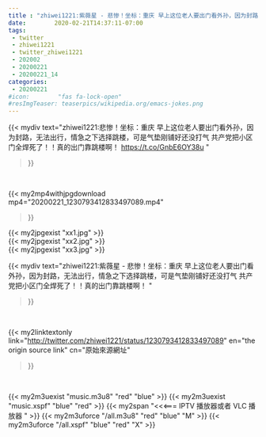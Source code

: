 ```yaml
---
title : "zhiwei1221:紫薇星 - 悲惨！坐标：重庆 早上这位老人要出门看外孙，因为封路，无法出行，情急之下选择跳楼，可是气垫刚铺好还没打气 共产党把小区门全焊死了！！真的出门靠跳楼啊！ "
date:        2020-02-21T14:37:11-07:00
tags:
 - twitter
 - zhiwei1221
 - twitter_zhiwei1221
 - 202002
 - 20200221
 - 20200221_14
categories:
 - 20200221
#icon:        "fas fa-lock-open"
#resImgTeaser: teaserpics/wikipedia.org/emacs-jokes.png
---
```


{{< mydiv text="zhiwei1221:悲惨！坐标：重庆 早上这位老人要出门看外孙，因为封路，无法出行，情急之下选择跳楼，可是气垫刚铺好还没打气 共产党把小区门全焊死了！！真的出门靠跳楼啊！ https://t.co/GnbE6OY38u "
>}}
<br>


{{< my2mp4withjpgdownload mp4="20200221_1230793412833497089.mp4"
>}}

{{< my2jpgexist "xx1.jpg" >}}<br>
{{< my2jpgexist "xx2.jpg" >}}<br>
{{< my2jpgexist "xx3.jpg" >}}<br>



{{< mydiv text="zhiwei1221:紫薇星 - 悲惨！坐标：重庆 早上这位老人要出门看外孙，因为封路，无法出行，情急之下选择跳楼，可是气垫刚铺好还没打气 共产党把小区门全焊死了！！真的出门靠跳楼啊！ "
>}}
<br>

{{< my2linktextonly link="http://twitter.com/zhiwei1221/status/1230793412833497089"
en="the origin source link" cn="原始來源網址"
>}}


<br>

{{< my2m3uexist "music.m3u8" "red"  "blue" >}} {{< my2m3uexist "music.xspf" "blue" "red"  >}} {{< my2span "<<<=== IPTV 播放器或者 VLC 播放器 " >}} {{< my2m3uforce "/all.m3u8" "red"  "blue" "M" >}} {{< my2m3uforce "/all.xspf" "blue" "red"  "X" >}} 
